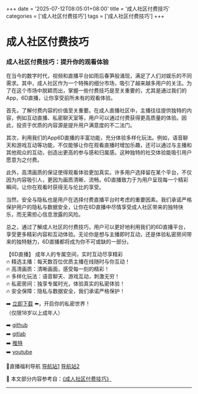 +++
date = '2025-07-12T08:05:01+08:00'
title = '成人社区付费技巧'
categories = ['成人社区付费技巧']
tags = ['成人社区付费技巧']
+++

# 成人社区付费技巧

### 成人社区付费技巧：提升你的观看体验

在当今的数字时代，视频和直播平台如雨后春笋般涌现，满足了人们对娱乐的不同需求。其中，成人社区作为一个特殊的细分市场，吸引了越来越多用户的关注。为了在这个市场中脱颖而出，掌握一些付费技巧是至关重要的，尤其是通过我们的App，6D直播，让你享受前所未有的观看体验。

首先，了解付费内容的价值至关重要。在成人直播社区中，主播往往提供独特的内容，例如互动直播、私密聊天室等，用户可以通过付费获得更高质量的体验。因此，投资于优质的内容源是提升用户满意度的不二法门。

其次，利用我们的App6D直播的丰富功能，充分体验多样化玩法。例如，语音聊天和游戏互动等功能，不仅能够让你在观看直播时增加乐趣，还可以通过与主播和其他观众的互动，创造出更高的参与感和归属感。这种独特的社交体验能吸引用户愿意为之付费。

此外，高清画质的保证使得观看体验更加真实。许多用户选择留在某个平台，不仅因为内容吸引人，更因为画质清晰、流畅。6D直播致力于为用户呈现每一个精彩瞬间，让你在观看时获得无与伦比的享受。

当然，安全与隐私也是用户在选择付费直播平台时考虑的重要因素。我们承诺严格保护用户的隐私与数据安全，让你在6D直播中尽情享受成人社区带来的独特快乐，而无需担心信息泄露的风险。

总之，通过了解成人社区的付费技巧，用户可以更好地利用我们的6D直播平台，享受更多精彩内容和互动体验。无论你是想与主播即时互动，还是体验私密房间带来的独特魅力，6D直播都将成为你不可或缺的一部分。

【6D直播】
成年人的专属空间，实时互动尽享精彩  
🔥 精选主播：每天数百位优质主播在线随时与你互动！  
🔥 高清画质：清晰画面，感受每一刻的精彩！  
🔥 多样化玩法：语音聊天、游戏互动，刺激无穷！  
🔥 私密房间：独享专属时光，体验真实的私密体验！  
🔥 安全保障：隐私与数据安全，我们承诺严格保护！  

➡️ [立即下载](https://down123.s3.ap-east-1.amazonaws.com/down/down.html?channelCode=blog) ⬅️，开启你的私密世界！  
（仅限18岁以上成年人）  

➡️ [github](https://aldult-live.github.io/)  
➡️ [gitlab](https://seo-09598d.gitlab.io/)  
➡️ [推特](https://x.com/wegame33)  
➡️ [youtube](https://www.youtube.com/@6Dlive)  

🔞直播福利导航 [导航站1](https://webstack-86085a.gitlab.io/) [导航站2](https://onlygit123-2.github.io/)


📘 本文部分内容参考自：[《成人社区付费技巧》](https://github.com/luxianshengvv/live)

---
